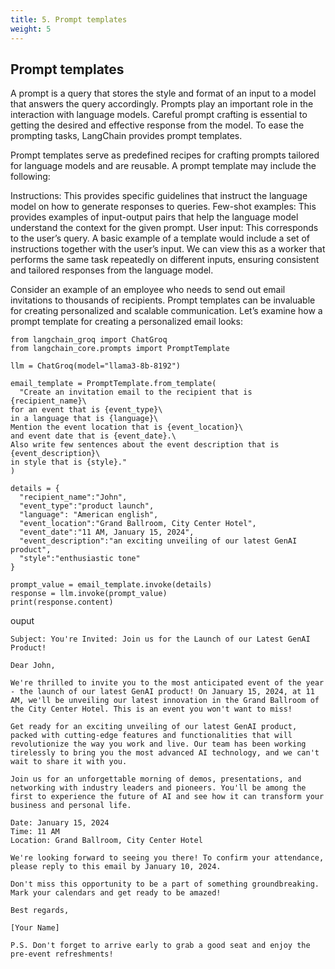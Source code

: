 ```yaml
---
title: 5. Prompt templates
weight: 5
---
```




## Prompt templates

A prompt is a query that stores the style and format of an input to a model that answers the query accordingly. Prompts play an important role in the interaction with language models. Careful prompt crafting is essential to getting the desired and effective response from the model. To ease the prompting tasks, LangChain provides prompt templates.

Prompt templates serve as predefined recipes for crafting prompts tailored for language models and are reusable. A prompt template may include the following:

Instructions: This provides specific guidelines that instruct the language model on how to generate responses to queries.
Few-shot examples: This provides examples of input-output pairs that help the language model understand the context for the given prompt.
User input: This corresponds to the user’s query.
A basic example of a template would include a set of instructions together with the user’s input. We can view this as a worker that performs the same task repeatedly on different inputs, ensuring consistent and tailored responses from the language model.

Consider an example of an employee who needs to send out email invitations to thousands of recipients. Prompt templates can be invaluable for creating personalized and scalable communication. Let’s examine how a prompt template for creating a personalized email looks:


```
from langchain_groq import ChatGroq
from langchain_core.prompts import PromptTemplate

llm = ChatGroq(model="llama3-8b-8192")

email_template = PromptTemplate.from_template(
  "Create an invitation email to the recipient that is {recipient_name}\
for an event that is {event_type}\
in a language that is {language}\
Mention the event location that is {event_location}\
and event date that is {event_date}.\
Also write few sentences about the event description that is {event_description}\
in style that is {style}."
)

details = {
  "recipient_name":"John",
  "event_type":"product launch",
  "language": "American english",
  "event_location":"Grand Ballroom, City Center Hotel",
  "event_date":"11 AM, January 15, 2024",
  "event_description":"an exciting unveiling of our latest GenAI product",
  "style":"enthusiastic tone"
}

prompt_value = email_template.invoke(details)
response = llm.invoke(prompt_value)
print(response.content)

```

ouput 

```
Subject: You're Invited: Join us for the Launch of our Latest GenAI Product!

Dear John,

We're thrilled to invite you to the most anticipated event of the year - the launch of our latest GenAI product! On January 15, 2024, at 11 AM, we'll be unveiling our latest innovation in the Grand Ballroom of the City Center Hotel. This is an event you won't want to miss!

Get ready for an exciting unveiling of our latest GenAI product, packed with cutting-edge features and functionalities that will revolutionize the way you work and live. Our team has been working tirelessly to bring you the most advanced AI technology, and we can't wait to share it with you.

Join us for an unforgettable morning of demos, presentations, and networking with industry leaders and pioneers. You'll be among the first to experience the future of AI and see how it can transform your business and personal life.

Date: January 15, 2024
Time: 11 AM
Location: Grand Ballroom, City Center Hotel

We're looking forward to seeing you there! To confirm your attendance, please reply to this email by January 10, 2024.

Don't miss this opportunity to be a part of something groundbreaking. Mark your calendars and get ready to be amazed!

Best regards,

[Your Name]

P.S. Don't forget to arrive early to grab a good seat and enjoy the pre-event refreshments!
```


